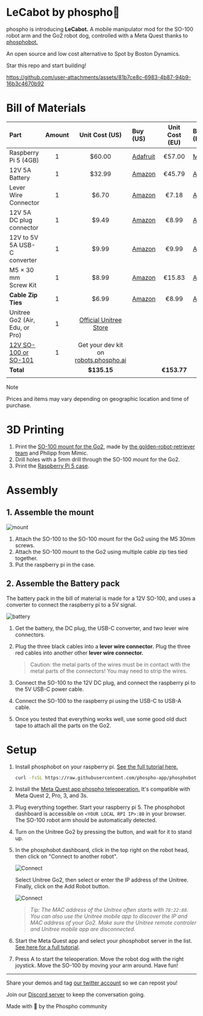 # LeCabot by phospho🧪

phospho is introducing **LeCabot.** A mobile manipulator mod for the SO-100 robot arm and the Go2 robot dog, controlled with a Meta Quest thanks to [phosphobot.](https://github.com/phospho-app/phosphobot)

An open source and low cost alternative to Spot by Boston Dynamics.

Star this repo and start building!



https://github.com/user-attachments/assets/81b7ce8c-6983-4b87-94b9-16b3c4670b92



# Bill of Materials

| Part                                                                | Amount |                                Unit Cost (US)                                 | Buy (US)                                                                                                                                                                      | Unit Cost (EU) | Buy (EU)                                                                                                  | Unit Cost (CN) | Buy (CN)                                                                                                  |
| :------------------------------------------------------------------ | :----: | :---------------------------------------------------------------------------: | :---------------------------------------------------------------------------------------------------------------------------------------------------------------------------- | :------------: | :-------------------------------------------------------------------------------------------------------- | :------------: | :-------------------------------------------------------------------------------------------------------- |
| Raspberry Pi 5 (4GB)                                                |   1    |                                    \$60.00                                    | [Adafruit](https://www.adafruit.com/product/5812)                                                                                                                             |     €57.00     | [Mouser](https://eu.mouser.com/ProductDetail/Raspberry-Pi/SC1111?qs=HoCaDK9Nz5fnLhlMNnKTiQ%3D%3D)         |      ¥410      | [Taobao](https://e.tb.cn/h.64IIvlisvAL15g8?tk=fdOVexkHECW)                                                |
| 12V 5A Battery                                                      |   1    |                                    \$32.99                                    | [Amazon](https://www.amazon.com/KBT-Rechargeable-Connector-Replacement-Security/dp/B0C242DYT1/ref=sr_1_2_sspa?)                                                               |     €45.79     | [Amazon](https://www.amazon.fr/dp/B0D5QSMW21)                                                             |      ¥70       | [Taobao](https://e.tb.cn/h.64IJNTnXwhn44BS?tk=PQQ8exkJEtR)                                                |
| Lever Wire Connector                                                |   1    |                                    \$6.70                                     | [Amazon](https://www.amazon.com/Wago-221-413-LEVER-NUTS-Conductor-Connectors/dp/B06XGYXVXR/ref=sr_1_4)                                                                        |     €7.18      | [Amazon](https://www.amazon.fr/221-413-fil-%C3%A9lectrique-connecteur-220-240-Terminal/dp/B01AKF3I58)     |     ¥3.50      | [Taobao](https://e.tb.cn/h.64r0Z6Y5jZczq5q?tk=XEaSex908q0)                                                |
| 12V 5A DC plug connector                                            |   1    |                                    \$9.49                                     | [Amazon](https://www.amazon.com/43x2pcs-Connectors-Security-Lighting-MILAPEAK/dp/B072BXB2Y8/ref=sr_1_11)                                                                      |     €8.99      | [Amazon](https://www.amazon.fr/RUNCCI-YUN-Alimentation-dalimentation-Connecteur-Surveiller/dp/B0CX44HTKZ) |     ¥3.10      | [Taobao](https://e.tb.cn/h.64IFOvrMdUVoQQX?tk=nahtexkvokE)                                                |
| 12V to 5V 5A USB-C converter                                        |   1    |                                    \$9.99                                     | [Amazon](https://www.amazon.com/Klnuoxj-Converter-Interface-Waterproof-Compatible/dp/B0CRVW7N2J?source=ps-sl-shoppingads-lpcontext&ref_=fplfs&smid=A1QRG6NHEUKUZO&gQT=0&th=1) |     €9.99      | [Amazon](https://www.amazon.fr/Greluma-convertisseur-Adaptateur-dalimentation-Compatible/dp/B0D7VDL2X6)   |      ¥20       | [1688](https://qr.1688.com/s/Eb6ykv4y)                                                                    |
| M5 × 30 mm Screw Kit                                                |   1    |                                    \$8.99                                     | [Amazon](https://www.amazon.com/Mywish-50Sets-Stainless-Washers-Spanner/dp/B0DJP888H2)                                                                                        |     €15.83     | [Amazon](https://www.amazon.fr/hexagonale-inoxydable-Entièrement-Fileté-Boulons/dp/B08RN8QY5J?th=1)       |      ¥24       | [Taobao](https://za.meest-shop.com/en/taobao/product/717340363892)                                        |
| **Cable Zip Ties**                                                  |   1    |                                    \$6.99                                     | [Amazon](https://www.amazon.com/Self-Locking-CableTies-Multi-Purpose-Management-Workshop-White/dp/B097M825XG)                                                                 |     €8.99      | [Amazon](https://www.amazon.fr/C%C3%A2ble-Plastiqu-Nylon-Attaches-4-8X300MM/dp/B0C8RDM2F4/)               |     ¥21.50     | [Alibaba (CN)](https://www.alibaba.com/product-detail/BSCI-Approved-Factory-3-6-200mm_1600754572203.html) |
| Unitree Go2 (Air, Edu, or Pro)                                      |   1    | [Official Unitree Store](https://shop.unitree.com/en-fr/products/unitree-go2) |                                                                                                                                                                               |                |                                                                                                           |                |                                                                                                           |
| [12V SO-100 or SO-101](https://github.com/TheRobotStudio/SO-ARM100) |   1    |      Get your dev kit on [robots.phospho.ai](https://robots.phospho.ai)       |                                                                                                                                                                               |                |                                                                                                           |                |                                                                                                           |
| **Total**                                                           |        |                                 **\$135.15**                                  |                                                                                                                                                                               |  **€153.77**   |                                                                                                           |  **¥552.10**   |                                                                                                           |
|                                                                     |

> [!NOTE]
> Prices and items may vary depending on geographic location and time of purchase.

# 3D Printing

1. Print the [SO-100 mount for the Go2](./3DPrintMeshes/SO-100_Go2_Mount.stl), made by [the golden-robot-retriever team](https://github.com/DominiquePaul/golden-robot-retriever) and Philipp from Mimic.
2. Drill holes with a 5mm drill through the SO-100 mount for the Go2.
3. Print the [Raspberry Pi 5 case](./3DPrintMeshes/RPi-5_case_slim_port.stl).

# Assembly

## 1. Assemble the mount

![mount](./images/assembly_1.jpeg)

1. Attach the SO-100 to the SO-100 mount for the Go2 using the M5 30mm screws.
2. Attach the SO-100 mount to the Go2 using multiple cable zip ties tied together.
3. Put the raspberry pi in the case.

## 2. Assemble the Battery pack

The battery pack in the bill of material is made for a 12V SO-100, and uses a converter to connect the raspberry pi to a 5V signal.

![battery](./images/assembly_2.jpeg)

1. Get the battery, the DC plug, the USB-C converter, and two lever wire connectors.

2. Plug the three black cables into a **lever wire connector.** Plug the three red cables into another other **lever wire connector.**

   > Caution: the metal parts of the wires must be in contact with the metal parts of the connectors! You may need to strip the wires.

3. Connect the SO-100 to the 12V DC plug, and connect the raspberry pi to the 5V USB-C power cable.

4. Connect the SO-100 to the raspberry pi using the USB-C to USB-A cable.

5. Once you tested that everything works well, use some good old duct tape to attach all the parts on the Go2.

# Setup

1.  Install phosphobot on your raspberry pi. [See the full tutorial here.](https://docs.phospho.ai/installation#setup-your-raspberry-pi)

    ```bash
    curl -fsSL https://raw.githubusercontent.com/phospho-app/phosphobot/main/install.sh | sudo bash
    ```

2.  Install the [Meta Quest app phospho teleoperation.](https://www.meta.com/en-gb/experiences/phospho-teleoperation/8873978782723478/) It's compatible with Meta Quest 2, Pro, 3, and 3s.

3.  Plug everything together. Start your raspberry pi 5. The phosphobot dashboard is accessible on `<YOUR LOCAL RPI IP>:80` in your browser. The SO-100 robot arm should be automatically detected.

4.  Turn on the Unitree Go2 by pressing the button, and wait for it to stand up.

5.  In the phosphobot dashboard, click in the top right on the robot head, then click on "Connect to another robot".

    ![Connect](./images/connect_1.png)

    Select Unitree Go2, then select or enter the IP address of the Unitree. Finally, click on the Add Robot button.

    ![Connect](./images/connect_2.png)

    > _Tip: The MAC address of the Unitree often starts with `78:22:88`. You can also use the Unitree mobile app to discover the IP and MAC address of your Go2. Make sure the Unitree remote controler and Unitree mobile app are disconnected._

6.  Start the Meta Quest app and select your phosphobot server in the list. [See here for a full tutorial](https://docs.phospho.ai/examples/teleop).

7.  Press A to start the teleoperation. Move the robot dog with the right joystick. Move the SO-100 by moving your arm around. Have fun!

---

Share your demos and tag [our twitter account](https://x.com/phospho_ai) so we can repost you!

Join our [Discord server](https://discord.gg/cbkggY6NSK) to keep the conversation going.

Made with 💚 by the Phospho community
